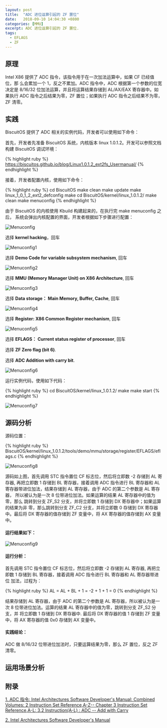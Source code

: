 ```yaml
---
layout: post
title:  "ADC 进位运算引起的 ZF 置位"
date:   2018-09-10 14:04:30 +0800
categories: [MMU]
excerpt: ADC 进位运算引起的 ZF 置位.
tags:
  - EFLAGS
  - ZF
---
```


## 原理

Intel X86 提供了 ADC 指令，该指令用于在一次加法运算中，如果 CF 已经值位，那
么会累加一个 1，反之不累加。ADC 指令中，ADC 根据第一个参数的位宽决定是 
8/16/32 位加法运算，并且将运算结果存储到 AL/AX/EAX 寄存器中。如果执行 ADC 
指令之后结果为零，ZF 置位；如果执行 ADC 指令之后结果不为零，ZF 清零。

## 实践

BiscuitOS 提供了 ADC 相关的实例代码，开发者可以使用如下命令：

首先，开发者先准备 BiscuitOS 系统，内核版本 linux 1.0.1.2。开发可以参照文档
构建 BiscuitOS 调试环境：

{% highlight ruby %}
https://biscuitos.github.io/blog/Linux1.0.1.2_ext2fs_Usermanual/
{% endhighlight %}


接着，开发者配置内核，使用如下命令：

{% highlight ruby %}
cd BiscuitOS
make clean
make update
make linux_1_0_1_2_ext2_defconfig
make
cd BiscuitOS/kernel/linux_1.0.1.2/
make clean
make menuconfig
{% endhighlight %}

由于 BiscuitOS 的内核使用 Kbuild 构建起来的，在执行完 make menuconfig 之后，
系统会弹出内核配置的界面，开发者根据如下步骤进行配置：

![Menuconfig](https://raw.githubusercontent.com/EmulateSpace/PictureSet/master/BiscuitOS/kernel/MMU000003.png)

选择 **kernel hacking**，回车

![Menuconfig1](https://raw.githubusercontent.com/EmulateSpace/PictureSet/master/BiscuitOS/kernel/MMU000004.png)

选择 **Demo Code for variable subsystem mechanism**, 回车

![Menuconfig2](https://raw.githubusercontent.com/EmulateSpace/PictureSet/master/BiscuitOS/kernel/MMU000005.png)

选择 **MMU (Memory Manager Unit) on X86 Architecture**, 回车

![Menuconfig3](https://raw.githubusercontent.com/EmulateSpace/PictureSet/master/BiscuitOS/kernel/MMU000006.png)

选择 **Data storage： Main  Memory, Buffer, Cache**, 回车

![Menuconfig4](https://raw.githubusercontent.com/EmulateSpace/PictureSet/master/BiscuitOS/kernel/MMU000007.png)

选择 **Register: X86 Common Register mechanism**, 回车

![Menuconfig5](https://raw.githubusercontent.com/EmulateSpace/PictureSet/master/BiscuitOS/kernel/MMU000008.png)

选择 **EFLAGS： Current status register of processor**, 回车

选择 **ZF Zero flag (bit 6)**.

选择 **ADC   Addition with carry bit**.

![Menuconfig6](https://raw.githubusercontent.com/EmulateSpace/PictureSet/master/BiscuitOS/kernel/MMU000217.png)

运行实例代码，使用如下代码：

{% highlight ruby %}
cd BiscuitOS/kernel/linux_1.0.1.2/
make 
make start
{% endhighlight %}

![Menuconfig7](https://raw.githubusercontent.com/EmulateSpace/PictureSet/master/BiscuitOS/kernel/MMU000218.png)

## 源码分析

源码位置：

{% highlight ruby %}
BiscuitOS/kernel/linux_1.0.1.2/tools/demo/mmu/storage/register/EFLAGS/eflags.c
{% endhighlight %}

![Menuconfig8](https://raw.githubusercontent.com/EmulateSpace/PictureSet/master/BiscuitOS/kernel/MMU000219.png)

源码如上图，首先调用 STC 指令置位 CF 标志位，然后将立即数 -2 存储到 AL 寄
存器, 再把立即数 1 存储到 BL 寄存器，接着调用 ADC 指令进行 BL 寄存器和 AL 
寄存器带进位加法，结果存储到 AL 寄存器，由于 ADC 的第二个参数是 AL 寄存器，
所以被认为是一次 8 位带进位加法。如果运算的结果 AL 寄存器中的值为零，那么
跳转到分支 ZF_S2 分支，并将立即数 1 存储到 DX 寄存器中；如果运算的结果为非
零，那么跳转到分支 ZF_C2 分支，并将立即数 0 存储到 DX 寄存器中。最后将 DX 
寄存器的值存储到 ZF 变量中，将 AX 寄存器的值存储到 AX 变量中。

#### 运行结果如下：

![Menuconfig9](https://raw.githubusercontent.com/EmulateSpace/PictureSet/master/BiscuitOS/kernel/MMU000220.png)

#### 运行分析：


首先调用 STC 指令置位 CF 标志位，然后将立即数 -2 存储到 AL 寄存器, 再把立
即数 1 存储到 BL 寄存器，接着调用 ADC 指令进行 BL 寄存器和 AL 寄存器带进位
加法，过程为：

{% highlight ruby %}
AL = AL + BL + 1 = -2 + 1 + 1 = 0
{% endhighlight %}

结果存储到 AL 寄存器，由于 ADC 的第二个参数是 AL 寄存器，所以被认为是一次 
8 位带进位加法。运算的结果 AL 寄存器中的值为零，跳转到分支 ZF_S2 分支，并
将立即数 1 存储到 DX 寄存器中. 最后将 DX 寄存器的值 1 存储到 ZF 变量中，将 
AX 寄存器的值 0x0 存储到 AX 变量中。

#### 实践结论：

ADC 做 8/16/32 位带进位加法时，只要运算结果为零，那么 ZF 置位，反之 ZF 清零。

## 运用场景分析

## 附录

[1. ADC 指令: Intel Architectures Software Developer's Manual: Combined Volumes: 2 Instruction Set Reference,A-Z-- Chapter 3 Instruction Set Reference,A-L: 3.2 Instruction(A-L) : ADC -- Add with Carry](https://software.intel.com/en-us/articles/intel-sdm)

[2. Intel Architectures Software Developer's Manual](https://github.com/BiscuitOS/Documentation/blob/master/Datasheet/Intel-IA32_DevelopmentManual.pdf)
